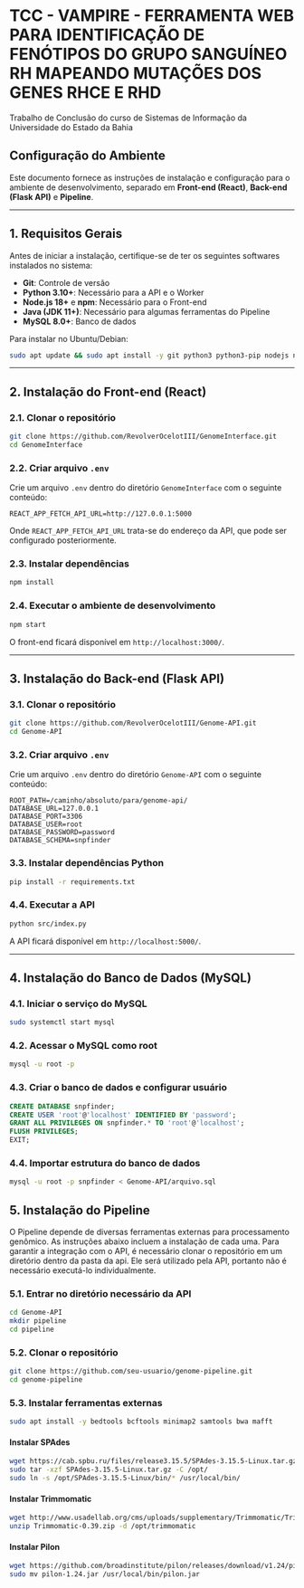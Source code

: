 # TCC - VAMPIRE - FERRAMENTA WEB PARA IDENTIFICAÇÃO DE FENÓTIPOS DO GRUPO SANGUÍNEO RH MAPEANDO MUTAÇÕES DOS GENES RHCE E RHD
Trabalho de Conclusão do curso de Sistemas de Informação da Universidade do Estado da Bahia

## Configuração do Ambiente

Este documento fornece as instruções de instalação e configuração para o ambiente de desenvolvimento, separado em **Front-end (React)**, **Back-end (Flask API)** e **Pipeline**.

---

## 1. Requisitos Gerais
Antes de iniciar a instalação, certifique-se de ter os seguintes softwares instalados no sistema:

- **Git**: Controle de versão
- **Python 3.10+**: Necessário para a API e o Worker
- **Node.js 18+** e **npm**: Necessário para o Front-end
- **Java (JDK 11+)**: Necessário para algumas ferramentas do Pipeline
- **MySQL 8.0+**: Banco de dados

Para instalar no Ubuntu/Debian:
```bash
sudo apt update && sudo apt install -y git python3 python3-pip nodejs npm default-jdk mysql-server
```


---

## 2. Instalação do Front-end (React)

### 2.1. Clonar o repositório
```bash
git clone https://github.com/RevolverOcelotIII/GenomeInterface.git
cd GenomeInterface
```

### 2.2. Criar arquivo `.env`
Crie um arquivo `.env` dentro do diretório `GenomeInterface` com o seguinte conteúdo:

```env
REACT_APP_FETCH_API_URL=http://127.0.0.1:5000
```
Onde `REACT_APP_FETCH_API_URL` trata-se do endereço da API, que pode ser configurado posteriormente.


### 2.3. Instalar dependências
```bash
npm install
```

### 2.4. Executar o ambiente de desenvolvimento
```bash
npm start
```

O front-end ficará disponível em `http://localhost:3000/`.

---

## 3. Instalação do Back-end (Flask API)

### 3.1. Clonar o repositório
```bash
git clone https://github.com/RevolverOcelotIII/Genome-API.git
cd Genome-API
```

### 3.2. Criar arquivo `.env`
Crie um arquivo `.env` dentro do diretório `Genome-API` com o seguinte conteúdo:

```env
ROOT_PATH=/caminho/absoluto/para/genome-api/
DATABASE_URL=127.0.0.1
DATABASE_PORT=3306
DATABASE_USER=root
DATABASE_PASSWORD=password
DATABASE_SCHEMA=snpfinder
```

### 3.3. Instalar dependências Python
```bash
pip install -r requirements.txt
```

### 4.4. Executar a API
```bash
python src/index.py  
```

A API ficará disponível em `http://localhost:5000/`.

---

## 4. Instalação do Banco de Dados (MySQL)

### 4.1. Iniciar o serviço do MySQL
```bash
sudo systemctl start mysql
```

### 4.2. Acessar o MySQL como root
```bash
mysql -u root -p
```

### 4.3. Criar o banco de dados e configurar usuário
```sql
CREATE DATABASE snpfinder;
CREATE USER 'root'@'localhost' IDENTIFIED BY 'password';
GRANT ALL PRIVILEGES ON snpfinder.* TO 'root'@'localhost';
FLUSH PRIVILEGES;
EXIT;
```

### 4.4. Importar estrutura do banco de dados
```bash
mysql -u root -p snpfinder < Genome-API/arquivo.sql
```

## 5. Instalação do Pipeline

O Pipeline depende de diversas ferramentas externas para processamento genômico. As instruções abaixo incluem a instalação de cada uma. Para garantir a integração com o API, é necessário clonar o repositório em um diretório dentro da pasta da api. Ele será utilizado pela API, portanto não é necessário executá-lo individualmente.

### 5.1. Entrar no diretório necessário da API

```bash
cd Genome-API
mkdir pipeline
cd pipeline
```

### 5.2. Clonar o repositório
```bash
git clone https://github.com/seu-usuario/genome-pipeline.git
cd genome-pipeline
```

### 5.3. Instalar ferramentas externas
```bash
sudo apt install -y bedtools bcftools minimap2 samtools bwa mafft
```

#### Instalar SPAdes
```bash
wget https://cab.spbu.ru/files/release3.15.5/SPAdes-3.15.5-Linux.tar.gz
sudo tar -xzf SPAdes-3.15.5-Linux.tar.gz -C /opt/
sudo ln -s /opt/SPAdes-3.15.5-Linux/bin/* /usr/local/bin/
```

#### Instalar Trimmomatic
```bash
wget http://www.usadellab.org/cms/uploads/supplementary/Trimmomatic/Trimmomatic-0.39.zip
unzip Trimmomatic-0.39.zip -d /opt/trimmomatic
```

#### Instalar Pilon
```bash
wget https://github.com/broadinstitute/pilon/releases/download/v1.24/pilon-1.24.jar
sudo mv pilon-1.24.jar /usr/local/bin/pilon.jar
```


